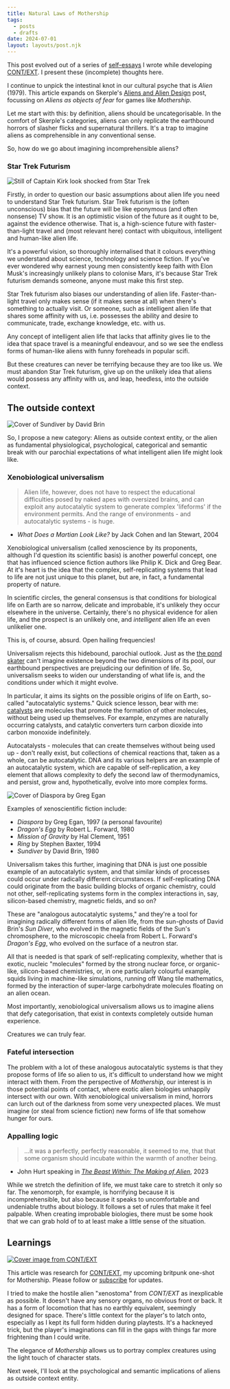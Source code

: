 ```yaml
---
title: Natural Laws of Mothership
tags:
  - posts
  - drafts
date: 2024-07-01
layout: layouts/post.njk
---
```

<aside>

This post evolved out of a series of [self-essays](https://rolltodoubt.wordpress.com/2023/12/23/on-creative-method/) I wrote while developing [CONT/EXT](https://grislyeye.com/products/context/). I present these (incomplete) thoughts here.

</aside>

I continue to unpick the intestinal knot in our cultural psyche that is _Alien_ (1979). This article expands on Skerple's [Aliens and Alien Design](https://coinsandscrolls.blogspot.com/2017/10/aliens-and-alien-design.html) post, focussing on *Aliens as objects of fear* for games like _Mothership_.

Let me start with this: by definition, aliens should be uncategorisable. In the comfort of Skerple's categories, aliens can only replicate the earthbound horrors of slasher flicks and supernatural thrillers. It's a trap to imagine aliens as comprehensible in any conventional sense.

So, how do we go about imagining incomprehensible aliens?

### Star Trek Futurism

![Still of Captain Kirk look shocked from Star Trek](./content/blog/natural-laws-of-mothership/captain-kirk.jpg "Captain Kirk")

Firstly, in order to question our basic assumptions about alien life you need to understand Star Trek futurism. Star Trek futurism is the (often unconscious) bias that the future will be like eponymous (and often nonsense) TV show. It is an optimistic vision of the future as it ought to be, against the evidence otherwise. That is, a high-science future with faster-than-light travel and (most relevant here) contact with ubiquitous, intelligent and human-like alien life.

It's a powerful vision, so thoroughly internalised that it colours everything we understand about science, technology and science fiction. If you've ever wondered why earnest young men consistently keep faith with Elon Musk's increasingly unlikely plans to colonise Mars, it's because Star Trek futurism demands someone, anyone must make this first step.

Star Trek futurism also biases our understanding of alien life. Faster-than-light travel only makes sense (if it makes sense at all) when there's something to actually visit. Or someone, such as intelligent alien life that shares some affinity with us, i.e. possesses the ability and desire to communicate, trade, exchange knowledge, etc. with us.

Any concept of intelligent alien life that lacks that affinity gives lie to the idea that space travel is a meaningful endeavour, and so we see the endless forms of human-like aliens with funny foreheads in popular scifi.

But these creatures can never be terrifying because they are too like us. We must abandon Star Trek futurism, give up on the unlikely idea that aliens would possess any affinity with us, and leap, heedless, into the outside context.

## The outside context

![Cover of Sundiver by David Brin](./content/blog/natural-laws-of-mothership/sundiver.jpg "Sundivers")

So, I propose a new category: Aliens as outside context entity, or the alien as fundamental physiological, psychological, categorical and semantic break with our parochial expectations of what intelligent alien life might look like.

### Xenobiological universalism

>Alien life, however, does not have to respect the educational difficulties posed by naked apes with oversized brains, and can exploit any autocatalytic system to generate complex 'lifeforms' if the environment permits. And the range of environments - and autocatalytic systems - is huge.
- _What Does a Martian Look Like?_ by Jack Cohen and Ian Stewart, 2004

Xenobiological universalism (called xenoscience by its proponents, although I'd question its scientific basis) is another powerful concept, one that has influenced science fiction authors like Philip K. Dick and Greg Bear. At it's heart is the idea that the complex, self-replicating systems that lead to life are not just unique to this planet, but are, in fact, a fundamental property of nature.

In scientific circles, the general consensus is that conditions for biological life on Earth are so narrow, delicate and improbable, it's unlikely they occur elsewhere in the universe. Certainly, there's no physical evidence for alien life, and the prospect is an unlikely one, and *intelligent* alien life an even unlikelier one.

This is, of course, absurd. Open hailing frequencies!

Universalism rejects this hidebound, parochial outlook. Just as the [the pond skater](https://grislyeye.com/blog/three-meet-attributes/) can't imagine existence beyond the two dimensions of its pool, our earthbound perspectives are prejudicing our definition of life. So, universalism seeks to widen our understanding of what life is, and the conditions under which it might evolve.

In particular, it aims its sights on the possible origins of life on Earth, so-called "autocatalytic systems." Quick science lesson, bear with me: [catalysts](https://www.britannica.com/science/catalyst) are molecules that promote the formation of other molecules, without being used up themselves. For example, enzymes are naturally occurring catalysts, and catalytic converters turn carbon dioxide into carbon monoxide indefinitely.

Autocatalysts - molecules that can create themselves without being used up - don't really exist, but collections of chemical reactions that, taken as a whole, can be autocatalytic. DNA and its various helpers are an example of an autocatalytic system, which are capable of self-replication, a key element that allows complexity to defy the second law of thermodynamics, and persist, grow and, hypothetically, evolve into more complex forms.

<aside>

![Cover of Diaspora by Greg Egan](./content/blog/natural-laws-of-mothership/diaspora.jpg "Diaspora")

Examples of xenoscientific fiction include:

 - *Diaspora* by Greg Egan, 1997 (a personal favourite)
 - _Dragon's Egg_ by Robert L. Forward, 1980
 - _Mission of Gravity_ by Hal Clement, 1951
 - _Ring_ by Stephen Baxter, 1994
 - *Sundiver* by David Brin, 1980

</aside>

Universalism takes this further, imagining that DNA is just one possible example of an autocatalytic system, and that similar kinds of processes could occur under radically different circumstances. If self-replicating DNA could originate from the basic building blocks of organic chemistry, could not other, self-replicating systems form in the complex interactions in, say, silicon-based chemistry, magnetic fields, and so on?

These are "analogous autocatalytic systems," and they're a tool for imagining radically different forms of alien life, from the sun-ghosts of David Brin's _Sun Diver_, who evolved in the magnetic fields of the Sun's chromosphere, to the microscopic cheela from Robert L. Forward's _Dragon's Egg_, who evolved on the surface of a neutron star.

All that is needed is that spark of self-replicating complexity, whether that is exotic, nucleic "molecules" formed by the strong nuclear force, or organic-like, silicon-based chemistries, or, in one particularly colourful example, squids living in machine-like simulations, running off Wang tile mathematics, formed by the interaction of super-large carbohydrate molecules floating on an alien ocean.

Most importantly, xenobiological universalism allows us to imagine aliens that defy categorisation, that exist in contexts completely outside human experience.

Creatures we can truly fear.

### Fateful intersection

The problem with a lot of these analogous autocatalytic systems is that they propose forms of life so alien to us, it's difficult to understand how we might interact with them. From the perspective of *Mothership*, our interest is in those potential points of contact, where exotic alien biologies unhappily intersect with our own. With xenobiological universalism in mind, horrors can lurch out of the darkness from some very unexpected places. We must imagine (or steal from science fiction) new forms of life that somehow hunger for ours.

### Appalling logic

>...it was a perfectly, perfectly reasonable, it seemed to me, that that some organism should incubate within the warmth of another being.

- John Hurt speaking in *[The Beast Within: The Making of Alien](https://www.youtube.com/watch?v=F4G1Jg1oJt8)*, 2023

While we stretch the definition of life, we must take care to stretch it only so far. The xenomorph, for example, is horrifying because it is incomprehensible, but also because it speaks to uncomfortable and undeniable truths about biology. It follows a set of rules that make it feel palpable. When creating improbable biologies, there must be some hook that we can grab hold of to at least make a little sense of the situation.

## Learnings


<aside>

[![Cover image from CONT/EXT](./content/products/context/context.png "CONT/EXT")](https://grislyeye.com/products/context)

This article was research for [CONT/EXT](https://grislyeye.com/products/context), my upcoming britpunk one-shot for Mothership. Please follow or [subscribe](/mailing-list/) for updates.

</aside>

I tried to make the hostile alien "xenostoma" from *CONT/EXT* as inexplicable as possible. It doesn't have any sensory organs, no obvious front or back. It has a form of locomotion that has no earthly equivalent, seemingly designed for space. There's little context for the player's to latch onto, especially as I kept its full form hidden during playtests. It's a hackneyed trick, but the player's imaginations can fill in the gaps with things far more frightening than I could write.

The elegance of *Mothership* allows us to portray complex creatures using the light touch of character stats.

Next week, I'll look at the psychological and semantic implications of aliens as outside context entity.

